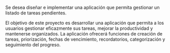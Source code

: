 Se desea diseñar e implementar una aplicación que permita gestionar un listado de tareas pendientes.

El objetivo de este proyecto es desarrollar una aplicación que permita a los usuarios gestionar eficazmente sus tareas, mejorar la
productividad y mantenerse organizados. La aplicación ofrecerá funciones de creación de tareas, priorización, fechas de
vencimiento, recordatorios, categorización y seguimiento del progreso.
